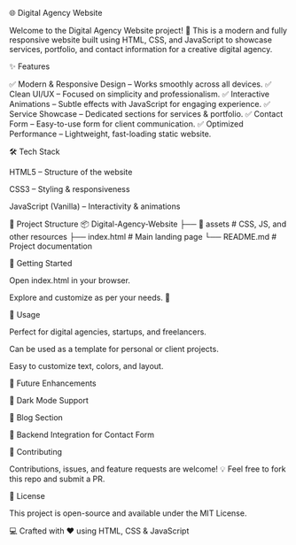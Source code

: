 🌐 Digital Agency Website

Welcome to the Digital Agency Website project! 🚀
This is a modern and fully responsive website built using HTML, CSS, and JavaScript to showcase services, portfolio, and contact information for a creative digital agency.

✨ Features

✅ Modern & Responsive Design – Works smoothly across all devices.
✅ Clean UI/UX – Focused on simplicity and professionalism.
✅ Interactive Animations – Subtle effects with JavaScript for engaging experience.
✅ Service Showcase – Dedicated sections for services & portfolio.
✅ Contact Form – Easy-to-use form for client communication.
✅ Optimized Performance – Lightweight, fast-loading static website.

🛠️ Tech Stack

HTML5 – Structure of the website

CSS3 – Styling & responsiveness

JavaScript (Vanilla) – Interactivity & animations

📂 Project Structure
📦 Digital-Agency-Website
├── 📁 assets        # CSS, JS, and other resources
├── index.html       # Main landing page
└── README.md        # Project documentation

🚀 Getting Started

Open index.html in your browser.

Explore and customize as per your needs. 🎨

📌 Usage

Perfect for digital agencies, startups, and freelancers.

Can be used as a template for personal or client projects.

Easy to customize text, colors, and layout.

🌟 Future Enhancements

🔹 Dark Mode Support

🔹 Blog Section

🔹 Backend Integration for Contact Form

🤝 Contributing

Contributions, issues, and feature requests are welcome! 💡
Feel free to fork this repo and submit a PR.

📄 License

This project is open-source and available under the MIT License.

💻 Crafted with ❤️ using HTML, CSS & JavaScript